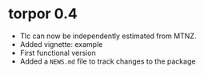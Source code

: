 # torpor 0.4
* Tlc can now be independently estimated from MTNZ.  
* Added vignette: example 
* First functional version
* Added a `NEWS.md` file to track changes to the package
